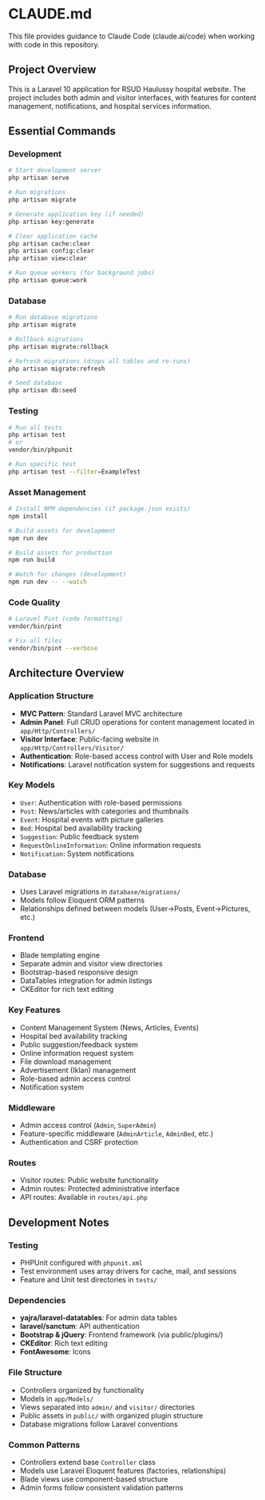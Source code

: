# CLAUDE.md

This file provides guidance to Claude Code (claude.ai/code) when working with code in this repository.

## Project Overview

This is a Laravel 10 application for RSUD Haulussy hospital website. The project includes both admin and visitor interfaces, with features for content management, notifications, and hospital services information.

## Essential Commands

### Development
```bash
# Start development server
php artisan serve

# Run migrations
php artisan migrate

# Generate application key (if needed)
php artisan key:generate

# Clear application cache
php artisan cache:clear
php artisan config:clear
php artisan view:clear

# Run queue workers (for background jobs)
php artisan queue:work
```

### Database
```bash
# Run database migrations
php artisan migrate

# Rollback migrations
php artisan migrate:rollback

# Refresh migrations (drops all tables and re-runs)
php artisan migrate:refresh

# Seed database
php artisan db:seed
```

### Testing
```bash
# Run all tests
php artisan test
# or
vendor/bin/phpunit

# Run specific test
php artisan test --filter=ExampleTest
```

### Asset Management
```bash
# Install NPM dependencies (if package.json exists)
npm install

# Build assets for development
npm run dev

# Build assets for production
npm run build

# Watch for changes (development)
npm run dev -- --watch
```

### Code Quality
```bash
# Laravel Pint (code formatting)
vendor/bin/pint

# Fix all files
vendor/bin/pint --verbose
```

## Architecture Overview

### Application Structure
- **MVC Pattern**: Standard Laravel MVC architecture
- **Admin Panel**: Full CRUD operations for content management located in `app/Http/Controllers/`
- **Visitor Interface**: Public-facing website in `app/Http/Controllers/Visitor/`
- **Authentication**: Role-based access control with User and Role models
- **Notifications**: Laravel notification system for suggestions and requests

### Key Models
- `User`: Authentication with role-based permissions
- `Post`: News/articles with categories and thumbnails  
- `Event`: Hospital events with picture galleries
- `Bed`: Hospital bed availability tracking
- `Suggestion`: Public feedback system
- `RequestOnlineInformation`: Online information requests
- `Notification`: System notifications

### Database
- Uses Laravel migrations in `database/migrations/`
- Models follow Eloquent ORM patterns
- Relationships defined between models (User->Posts, Event->Pictures, etc.)

### Frontend
- Blade templating engine
- Separate admin and visitor view directories
- Bootstrap-based responsive design
- DataTables integration for admin listings
- CKEditor for rich text editing

### Key Features
- Content Management System (News, Articles, Events)
- Hospital bed availability tracking
- Public suggestion/feedback system
- Online information request system
- File download management
- Advertisement (Iklan) management
- Role-based admin access control
- Notification system

### Middleware
- Admin access control (`Admin`, `SuperAdmin`)
- Feature-specific middleware (`AdminArticle`, `AdminBed`, etc.)
- Authentication and CSRF protection

### Routes
- Visitor routes: Public website functionality
- Admin routes: Protected administrative interface
- API routes: Available in `routes/api.php`

## Development Notes

### Testing
- PHPUnit configured with `phpunit.xml`
- Test environment uses array drivers for cache, mail, and sessions
- Feature and Unit test directories in `tests/`

### Dependencies
- **yajra/laravel-datatables**: For admin data tables
- **laravel/sanctum**: API authentication
- **Bootstrap & jQuery**: Frontend framework (via public/plugins/)
- **CKEditor**: Rich text editing
- **FontAwesome**: Icons

### File Structure
- Controllers organized by functionality
- Models in `app/Models/`
- Views separated into `admin/` and `visitor/` directories
- Public assets in `public/` with organized plugin structure
- Database migrations follow Laravel conventions

### Common Patterns
- Controllers extend base `Controller` class
- Models use Laravel Eloquent features (factories, relationships)
- Blade views use component-based structure
- Admin forms follow consistent validation patterns
